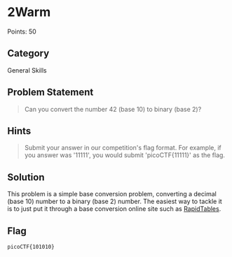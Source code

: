 # 2Warm
Points: 50
## Category
General Skills
## Problem Statement
> Can you convert the number 42 (base 10) to binary (base 2)?
## Hints
> Submit your answer in our competition's flag format. For example, if you answer was '11111', you would submit 'picoCTF{11111}' as the flag.
## Solution
This problem is a simple base conversion problem, converting a decimal (base 10) number to a binary (base 2) number. The easiest way to tackle it is to just put it through a base conversion online site such as [RapidTables](https://www.rapidtables.com/convert/number/decimal-to-binary.html).
## Flag
`picoCTF{101010}`